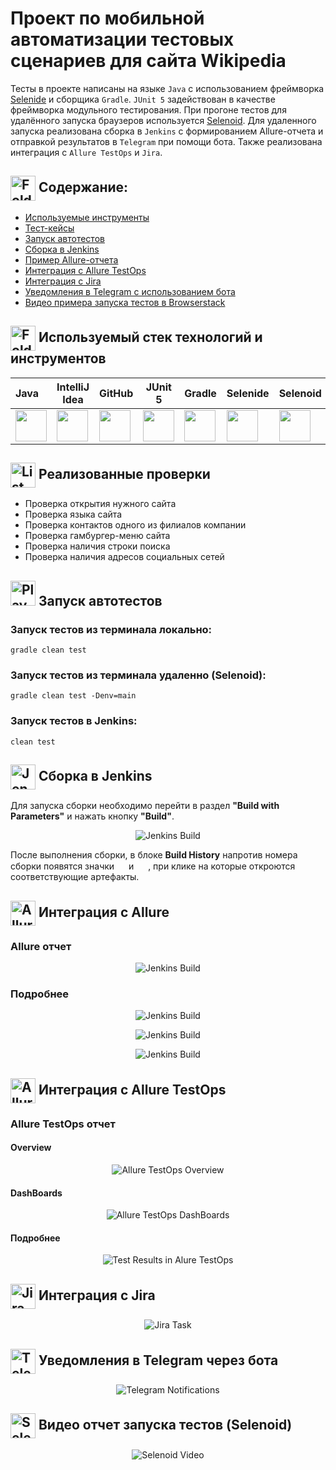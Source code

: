 # Проект по мобильной автоматизации тестовых сценариев для сайта Wikipedia

Тесты в проекте написаны на языке <code>Java</code> с использованием фреймворка  [Selenide](https://selenide.org/) и сборщика <code>Gradle</code>. <code>JUnit 5</code> задействован в качестве фреймворка модульного тестирования.
При прогоне тестов для удалённого запуска браузеров используется [Selenoid](https://aerokube.com/selenoid/).
Для удаленного запуска реализована сборка в <code>Jenkins</code> с формированием Allure-отчета и отправкой результатов в <code>Telegram</code> при помощи бота. Также реализована интеграция с <code>Allure TestOps</code> и <code>Jira</code>.


## <img width="40" height="40" style="vertical-align:middle" title="Folder" src="media/images/yellow-computer-folder.png"> Содержание:

- <a href="#tools"> Используемые инструменты</a>
- <a href="#cases"> Тест-кейсы</a>
- <a href="#autotests"> Запуск автотестов</a>
- <a href="#jenkins"> Сборка в Jenkins</a>
- <a href="#allureReport"> Пример Allure-отчета</a>
- <a href="#allure"> Интеграция с Allure TestOps</a>
- <a href="#jira"> Интеграция с Jira</a>
- <a href="#tg"> Уведомления в Telegram с использованием бота</a>
- <a href="#video"> Видео примера запуска тестов в Browserstack</a>

<a id="stech"></a>
## <img width="40" height="40" style="vertical-align:middle" title="Folder" src="media/images/programm.jpg"> Используемый стек технологий и инструментов

| Java                                                    | IntelliJ  <br>  Idea                                            | GitHub                                                    | JUnit 5                                                   | Gradle                                                    | Selenide                                                    | Selenoid                                                    | Allure<br/>Report                                                | Allure <br> TestOps                                               | Jenkins                                                    | Jira                                                    |                                                    Telegram |
|:--------------------------------------------------------|-----------------------------------------------------------------|-----------------------------------------------------------|-----------------------------------------------------------|-----------------------------------------------------------|-------------------------------------------------------------|-------------------------------------------------------------|------------------------------------------------------------------|-------------------------------------------------------------------|------------------------------------------------------------|---------------------------------------------------------|------------------------------------------------------------:|
| <img height="50" src="media/logo/Java.svg" width="50"/> | <img height="50" src="media/logo/Intelij_IDEA.svg" width="50"/> | <img height="50" src="media/logo/GitHub.svg" width="50"/> | <img height="50" src="media/logo/JUnit5.svg" width="50"/> | <img height="50" src="media/logo/Gradle.svg" width="50"/> | <img height="50" src="media/logo/Selenide.svg" width="50"/> | <img height="50" src="media/logo/Selenoid.svg" width="50"/> | <img height="50" src="media/logo/Allure_Report.svg" width="50"/> | <img height="50" src="media\logo\Allure_TestOps.svg" width="50"/> | <img height="50" src="media/logo/Jenkins.svg" width="50"/> | <img height="50" src="media/logo/Jira.svg" width="50"/> | <img height="50" src="media\logo\Telegram.svg" width="50"/> |


<a id="chek"></a>
##  <img width="40" height="40" style="vertical-align:middle" title="List" src="media/images/todo.png"> Реализованные проверки
- Проверка открытия нужного сайта
- Проверка языка сайта
- Проверка контактов одного из филиалов компании
- Проверка гамбургер-меню сайта
- Проверка наличия строки поиска
- Проверка наличия адресов социальных сетей

<a id="engine"></a>
## <img height="40" src="media/images/play.jpg" title="Play" width="40"/> Запуск автотестов


### Запуск тестов из терминала локально:
```
gradle clean test 
```
### Запуск тестов из терминала удаленно (Selenoid):
```      
gradle clean test -Denv=main
```
### Запуск тестов в Jenkins:
```   
clean test
```

<a id="build"></a>
## <img width="40" height="40" style="vertical-align:middle" title="Jenkins" src="media/logo/Jenkins.svg"> Сборка в Jenkins

Для запуска сборки необходимо перейти в раздел **"Build with Parameters"** и нажать кнопку **"Build"**.
<p align="center">
<img title="Jenkins Build" src="media/screenshots/JenkinsBuild.png"> 
</p>

После выполнения сборки, в блоке **Build History** напротив номера сборки появятся значки <img src="media\logo\Allure_TestOps.svg" width="15" height="15">
и <img src="media\logo\Allure_Report.svg" width="15" height="15"> , при клике на которые откроются соответствующие
артефакты.

## <img width="40" height="40" style="vertical-align:middle" title="Allure Report" src="media/logo/Allure_Report.svg"> Интеграция с Allure

<a id="report"></a>
### Allure отчет

<p align="center">   
<img title="Jenkins Build" src="media/screenshots/Allure_Report1.png">    
</p>

### Подробнее
<p align="center">     
<img title="Jenkins Build" src="media/screenshots/Allure_Report2.png">    
</p>       

<p align="center">     
<img title="Jenkins Build" src="media/screenshots/Allure_Report3.png">    
</p>  

<p align="center">     
<img title="Jenkins Build" src="media/screenshots/Allure_Report4.png">    
</p>  

## <img width="40" height="40" style="vertical-align:middle" title="Allure TestOps" src="media/logo/Allure_TestOps.svg"> Интеграция с Allure TestOps


<a id="testops"></a>
### Allure TestOps отчет

#### Overview

<p align="center">    
<img title="Allure TestOps Overview" src="media/screenshots/Allure_TestOps1.png">
</p>

#### DashBoards
<p align="center">
<img title="Allure TestOps DashBoards" src="media/screenshots/Allure_TestOps2.png">
</p>

#### Подробнее

<p align="center">
<img title="Test Results in Alure TestOps" src="media/screenshots/Allure_TestOps3.png">
</p>


<a id="jira"></a>
## <img width="40" height="40" style="vertical-align:middle" title="Jira" src="media/logo/Jira.svg"> Интеграция с Jira


<p align="center">
<img title="Jira Task" src="media/screenshots/Jira.png">
</p>

## <img width="40" height="40" style="vertical-align:middle" title="Telegram" src="media/logo/Telegram.svg"> Уведомления в Telegram через бота


<a id="telegram"></a>
<p align="center">
<img title="Telegram Notifications" src="media/screenshots/Notifications.png">
</p>


<a id="video"></a>
## <img width="40" height="40" style="vertical-align:middle" title="Selenoid" src="media/logo/Selenoid.svg"> Видео отчет запуска тестов (Selenoid)

<p align="center">
  <img title="Selenoid Video" src="media/gifs/WIKI.gif">
</p>
